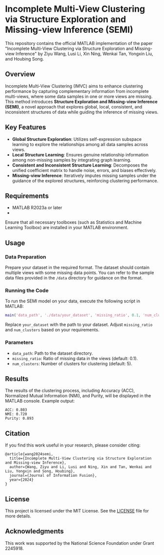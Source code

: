 
# Incomplete Multi-View Clustering via Structure Exploration and Missing-view Inference (SEMI)

This repository contains the official MATLAB implementation of the paper "Incomplete Multi-View Clustering via Structure Exploration and Missing-view Inference" by Ziyu Wang, Lusi Li, Xin Ning, Wenkai Tan, Yongxin Liu, and Houbing Song.

## Overview

Incomplete Multi-View Clustering (IMVC) aims to enhance clustering performance by capturing complementary information from incomplete multi-views, where some data samples in one or more views are missing. This method introduces **Structure Exploration and Missing-view Inference (SEMI)**, a novel approach that explores global, local, consistent, and inconsistent structures of data while guiding the inference of missing views.

## Key Features

- **Global Structure Exploration**: Utilizes self-expression subspace learning to explore the relationships among all data samples across views.
- **Local Structure Learning**: Ensures genuine relationship information among non-missing samples by integrating graph learning.
- **Consistent and Inconsistent Structure Learning**: Decomposes the unified coefficient matrix to handle noise, errors, and biases effectively.
- **Missing-view Inference**: Iteratively imputes missing samples under the guidance of the explored structures, reinforcing clustering performance.

## Requirements

- MATLAB R2023a or later
- 
Ensure that all necessary toolboxes (such as Statistics and Machine Learning Toolbox) are installed in your MATLAB environment.

## Usage

### Data Preparation

Prepare your dataset in the required format. The dataset should contain multiple views with some missing data points. You can refer to the sample data files provided in the `/data` directory for guidance on the format.

### Running the Code

To run the SEMI model on your data, execute the following script in MATLAB:

```matlab
main('data_path', './data/your_dataset', 'missing_ratio', 0.1, 'num_clusters', 5);
```

Replace `your_dataset` with the path to your dataset. Adjust `missing_ratio` and `num_clusters` based on your requirements.

### Parameters

- `data_path`: Path to the dataset directory.
- `missing_ratio`: Ratio of missing data in the views (default: 0.1).
- `num_clusters`: Number of clusters for clustering (default: 5).

## Results

The results of the clustering process, including Accuracy (ACC), Normalized Mutual Information (NMI), and Purity, will be displayed in the MATLAB console. Example output:

```
ACC: 0.803
NMI: 0.720
Purity: 0.893
```

## Citation

If you find this work useful in your research, please consider citing:

```
@article{wang2024semi,
  title={Incomplete Multi-View Clustering via Structure Exploration and Missing-view Inference},
  author={Wang, Ziyu and Li, Lusi and Ning, Xin and Tan, Wenkai and Liu, Yongxin and Song, Houbing},
  journal={Journal of Information Fusion},
  year={2024}
}
```

## License

This project is licensed under the MIT License. See the [LICENSE](LICENSE) file for more details.

## Acknowledgments

This work was supported by the National Science Foundation under Grant 2245918.
